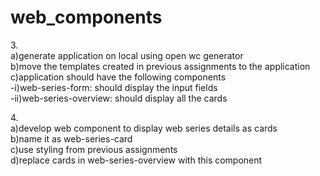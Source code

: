 # web_components

3.<br>
a)generate application on local using open wc generator <br>
b)move the templates created in previous assignments to the application<br>
c)application should have the following components<br>
 -i)web-series-form: should display the input fields<br>
 -ii)web-series-overview: should display all the cards<br>
 
 4.<br>
 a)develop web component to display web series details as cards<br>
 b)name it as web-series-card<br>
 c)use styling from previous assignments<br>
 d)replace cards in web-series-overview with this component<br>
